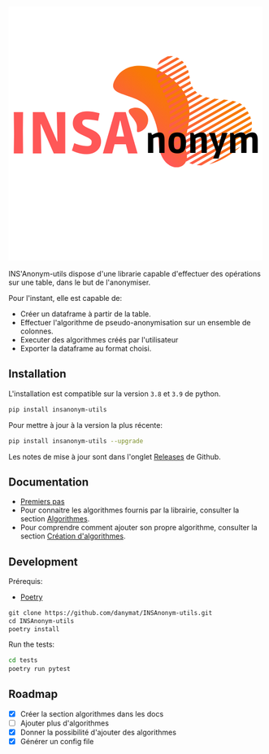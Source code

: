 ![](.images/INSA-2.png)

INS'Anonym-utils dispose d'une librarie capable d'effectuer des opérations sur une table, dans le but de l'anonymiser.

Pour l'instant, elle est capable de:

- Créer un dataframe à partir de la table.
- Effectuer l'algorithme de pseudo-anonymisation sur un ensemble de colonnes.
- Executer des algorithmes créés par l'utilisateur
- Exporter la dataframe au format choisi.

## Installation

L'installation est compatible sur la version `3.8` et `3.9` de python.

```bash
pip install insanonym-utils
```

Pour mettre à jour à la version la plus récente:
```bash
pip install insanonym-utils --upgrade
```
Les notes de mise à jour sont dans l'onglet [Releases](https://github.com/danymat/INSAnonym-utils/releases) de Github.

## Documentation

- [Premiers pas](https://github.com/danymat/INSAnonym-utils/blob/main/docs/premiers-pas.md)
- Pour connaitre les algorithmes fournis par la librairie, consulter la section [Algorithmes](docs/algorithmes.md).
- Pour comprendre comment ajouter son propre algorithme, consulter la section [Création d'algorithmes](docs/creation-algorithmes.md).

## Development

Prérequis:

- [Poetry](https://python-poetry.org/docs/#installation)

```
git clone https://github.com/danymat/INSAnonym-utils.git
cd INSAnonym-utils
poetry install 
```

Run the tests:
```bash
cd tests
poetry run pytest
```

## Roadmap

- [x] Créer la section algorithmes dans les docs
- [ ] Ajouter plus d'algorithmes
- [x] Donner la possibilité d'ajouter des algorithmes 
- [x] Générer un config file
